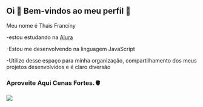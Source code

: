 ## Oi 💜 Bem-vindos ao meu perfil 🖤

Meu nome é Thais Franciny

-estou estudando na [Alura](https://www.alura.com.br)

-Estou me desenvolvendo na linguagem JavaScript

-Utilizo desse espaço para minha organização, compartilhamento dos meus projetos desenvolvidos e é claro diversão
### Aproveite Aqui Cenas Fortes.🫀

![](https://media1.tenor.com/m/C5ouH-u6KYAAAAAC/cafe.gif)
